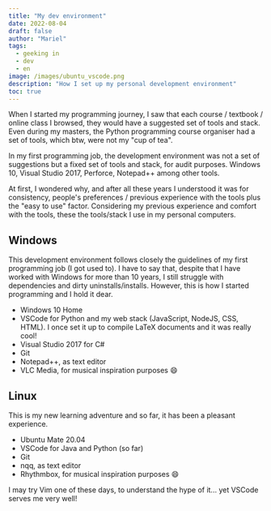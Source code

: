 ```yaml
---
title: "My dev environment"
date: 2022-08-04
draft: false
author: "Mariel"
tags:
  - geeking in
  - dev
  - en
image: /images/ubuntu_vscode.png
description: "How I set up my personal development environment"
toc: true
---
```


When I started my programming journey, I saw that each course / textbook / online 
class I browsed, they would have a suggested set of tools and stack. 
Even during my masters, the Python programming course organiser had a set of 
tools, which btw, were not my "cup of tea".
<!--more-->

In my first programming job, the development environment was not a set of
suggestions but a fixed set of tools and stack, for audit purposes. Windows 10,
Visual Studio 2017, Perforce, Notepad++ among other tools.

At first, I wondered why, and after all these years I understood it was for
consistency, people's preferences / previous experience with the tools plus the
"easy to use" factor. Considering my previous experience and comfort with the
tools, these the tools/stack I use in my personal computers.

## Windows

This development environment follows closely the guidelines of my first 
programming job (I got used to). I have to say that, despite that I have worked
with Windows for more than 10 years, I still struggle with dependencies and
dirty uninstalls/installs. However, this is how I started programming and I hold
it dear.

- Windows 10 Home
- VSCode for Python and my web stack (JavaScript, NodeJS, CSS, HTML). I once set 
it up to compile LaTeX documents and it was really cool!
- Visual Studio 2017 for C#
- Git
- Notepad++, as text editor
- VLC Media, for musical inspiration purposes :smile:

## Linux

This is my new learning adventure and so far, it has been a pleasant experience.

- Ubuntu Mate 20.04
- VSCode for Java and Python (so far)
- Git
- nqq, as text editor
- Rhythmbox, for musical inspiration purposes :smile:

I may try Vim one of these days, to understand the hype of it... yet VSCode
serves me very well!